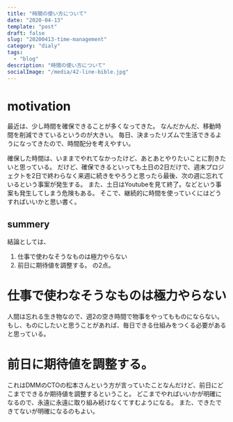 ```yaml
---
title: "時間の使い方について"
date: "2020-04-13"
template: "post"
draft: false
slug: "20200413-time-management"
category: "dialy"
tags:
  - "blog"
description: "時間の使い方について"
socialImage: "/media/42-line-bible.jpg"
---
```


# motivation
最近は、少し時間を確保できることが多くなってきた。
なんだかんだ、移動時間を削減できているというのが大きい。
毎日、決まったリズムで生活できるようになってきたので、時間配分を考えやすい。

確保した時間は、いままでやれてなかったけど、あとあとやりたいことに割きたいと思っている。
だけど、確保できるといっても土日の2日だけで、週末プロジェクトを2日で終わらなく来週に続きをやろうと思ったら最後、次の週に忘れているという事案が発生する。
また、土日はYoutubeを見て終了。などという事案も発生してしまう危険もある。
そこで、継続的に時間を使っていくにはどうすればいいかと思い書く。

## summery
結論としては、
1. 仕事で使わなそうなものは極力やらない
2. 前日に期待値を調整する。
の2点。

# 仕事で使わなそうなものは極力やらない
人間は忘れる生き物なので、週2の空き時間で物事をやってもものにならない。
もし、ものにしたいと思うことがあれば、毎日できる仕組みをつくる必要があると思っている。

# 前日に期待値を調整する。

これはDMMのCTOの松本さんという方が言っていたことなんだけど、前日にどこまでできるか期待値を調整するということ。
どこまでやればいいかが明確になるので、永遠に永遠に取り組み続けなくてすむようになる。
また、できたできてないが明確になるのもよい。

